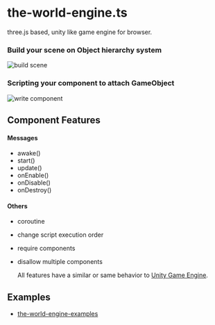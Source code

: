 # the-world-engine.ts
 three.js based, unity like game engine for browser.

### Build your scene on Object hierarchy system
![build scene](doc/build_scene.gif)

### Scripting your component to attach GameObject
![write component](doc/write_component.gif)

## Component Features
#### Messages
- awake()
- start()
- update()
- onEnable()
- onDisable()
- onDestroy()

#### Others
- coroutine
- change script execution order
- require components
- disallow multiple components
  
  All features have a similar or same behavior to [Unity Game Engine](https://docs.unity3d.com/ScriptReference/MonoBehaviour.html).

## Examples
- [the-world-engine-examples](https://github.com/The-World-Space/the-world-engine-examples)
